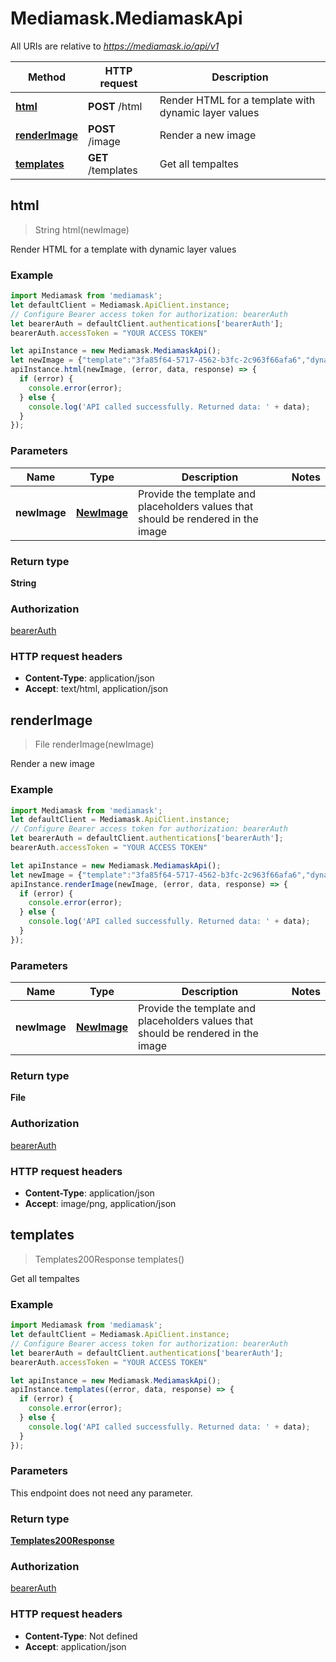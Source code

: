 # Mediamask.MediamaskApi

All URIs are relative to *https://mediamask.io/api/v1*

Method | HTTP request | Description
------------- | ------------- | -------------
[**html**](MediamaskApi.md#html) | **POST** /html | Render HTML for a template with dynamic layer values
[**renderImage**](MediamaskApi.md#renderImage) | **POST** /image | Render a new image
[**templates**](MediamaskApi.md#templates) | **GET** /templates | Get all tempaltes



## html

> String html(newImage)

Render HTML for a template with dynamic layer values

### Example

```javascript
import Mediamask from 'mediamask';
let defaultClient = Mediamask.ApiClient.instance;
// Configure Bearer access token for authorization: bearerAuth
let bearerAuth = defaultClient.authentications['bearerAuth'];
bearerAuth.accessToken = "YOUR ACCESS TOKEN"

let apiInstance = new Mediamask.MediamaskApi();
let newImage = {"template":"3fa85f64-5717-4562-b3fc-2c963f66afa6","dynamic_layers":[{"name":"text placeholder name","text":"an example text"},{"name":"image placeholder name","image":"https://example.com/example.jpg"}]}; // NewImage | Provide the template and placeholders values that should be rendered in the image
apiInstance.html(newImage, (error, data, response) => {
  if (error) {
    console.error(error);
  } else {
    console.log('API called successfully. Returned data: ' + data);
  }
});
```

### Parameters


Name | Type | Description  | Notes
------------- | ------------- | ------------- | -------------
 **newImage** | [**NewImage**](NewImage.md)| Provide the template and placeholders values that should be rendered in the image | 

### Return type

**String**

### Authorization

[bearerAuth](../README.md#bearerAuth)

### HTTP request headers

- **Content-Type**: application/json
- **Accept**: text/html, application/json


## renderImage

> File renderImage(newImage)

Render a new image

### Example

```javascript
import Mediamask from 'mediamask';
let defaultClient = Mediamask.ApiClient.instance;
// Configure Bearer access token for authorization: bearerAuth
let bearerAuth = defaultClient.authentications['bearerAuth'];
bearerAuth.accessToken = "YOUR ACCESS TOKEN"

let apiInstance = new Mediamask.MediamaskApi();
let newImage = {"template":"3fa85f64-5717-4562-b3fc-2c963f66afa6","dynamic_layers":[{"name":"text placeholder name","text":"an example text"},{"name":"image placeholder name","image":"https://example.com/example.jpg"}]}; // NewImage | Provide the template and placeholders values that should be rendered in the image
apiInstance.renderImage(newImage, (error, data, response) => {
  if (error) {
    console.error(error);
  } else {
    console.log('API called successfully. Returned data: ' + data);
  }
});
```

### Parameters


Name | Type | Description  | Notes
------------- | ------------- | ------------- | -------------
 **newImage** | [**NewImage**](NewImage.md)| Provide the template and placeholders values that should be rendered in the image | 

### Return type

**File**

### Authorization

[bearerAuth](../README.md#bearerAuth)

### HTTP request headers

- **Content-Type**: application/json
- **Accept**: image/png, application/json


## templates

> Templates200Response templates()

Get all tempaltes

### Example

```javascript
import Mediamask from 'mediamask';
let defaultClient = Mediamask.ApiClient.instance;
// Configure Bearer access token for authorization: bearerAuth
let bearerAuth = defaultClient.authentications['bearerAuth'];
bearerAuth.accessToken = "YOUR ACCESS TOKEN"

let apiInstance = new Mediamask.MediamaskApi();
apiInstance.templates((error, data, response) => {
  if (error) {
    console.error(error);
  } else {
    console.log('API called successfully. Returned data: ' + data);
  }
});
```

### Parameters

This endpoint does not need any parameter.

### Return type

[**Templates200Response**](Templates200Response.md)

### Authorization

[bearerAuth](../README.md#bearerAuth)

### HTTP request headers

- **Content-Type**: Not defined
- **Accept**: application/json

